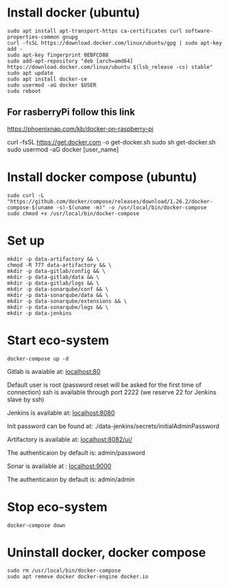 
# Install docker (ubuntu)
```
sudo apt install apt-transport-https ca-certificates curl software-properties-common gnupg
curl -fsSL https://download.docker.com/linux/ubuntu/gpg | sudo apt-key add -
sudo apt-key fingerprint 0EBFCD88
sudo add-apt-repository "deb [arch=amd64] https://download.docker.com/linux/ubuntu $(lsb_release -cs) stable"
sudo apt update
sudo apt install docker-ce
sudo usermod -aG docker $USER
sudo reboot
```
## For rasberryPi follow this link
https://phoenixnap.com/kb/docker-on-raspberry-pi

curl -fsSL https://get.docker.com -o get-docker.sh
sudo sh get-docker.sh
sudo usermod -aG docker [user_name]

# Install docker compose (ubuntu)
```
sudo curl -L "https://github.com/docker/compose/releases/download/1.26.2/docker-compose-$(uname -s)-$(uname -m)" -o /usr/local/bin/docker-compose
sudo chmod +x /usr/local/bin/docker-compose
```
# Set up
```
mkdir -p data-artifactory && \
chmod -R 777 data-artifactory && \
mkdir -p data-gitlab/config && \
mkdir -p data-gitlab/data && \
mkdir -p data-gitlab/logs && \
mkdir -p data-sonarqube/conf && \
mkdir -p data-sonarqube/data && \
mkdir -p data-sonarqube/extensions && \
mkdir -p data-sonarqube/logs && \
mkdir -p data-jenkins

```

# Start eco-system
```
docker-compose up -d
```
Gitlab is avaiable at: [localhost:80](http://localhost:80)

Default user is root (password reset will be asked for the first time of connection)
ssh is available through port 2222 (we reserve 22 for Jenkins slave by ssh)

Jenkins is available at: [localhost:8080](http://localhost:8080)

Init password can be found at: ./data-jenkins/secrets/initialAdminPassword

Artifactory is available at: [localhost:8082/ui/](http://localhost:8082/ui/)

The authenticaion by default is: admin/password

Sonar is available at : [localhost:9000](http://localhost:9000)

The authenticaion by default is: admin/admin

# Stop eco-system
```
docker-compose down
```

# Uninstall docker, docker compose
```
sudo rm /usr/local/bin/docker-compose
sudo apt remove docker docker-engine docker.io
```

